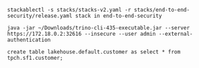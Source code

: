 `stackablectl -s stacks/stacks-v2.yaml -r stacks/end-to-end-security/release.yaml stack in end-to-end-security`

`java -jar ~/Downloads/trino-cli-435-executable.jar --server https://172.18.0.2:32616 --insecure --user admin --external-authentication`

`create table lakehouse.default.customer as select * from tpch.sf1.customer;`
